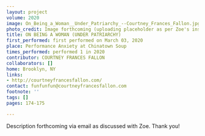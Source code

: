 ```yaml
---
layout: project
volume: 2020
image: On_Being_a_Woman__Under_Patriarchy_--Courtney_Frances_Fallon.jpg
photo_credit: Image forthcoming (uploading placeholder as per Zoe's instruction).
title: ON BEING A WOMAN (UNDER PATRIARCHY)
first_performed: first performed on March 03, 2020
place: Performance Anxiety at Chinatown Soup
times_performed: performed 1 in 2020
contributor: COURTNEY FRANCES FALLON
collaborators: []
home: Brooklyn, NY
links:
- http://courtneyfrancesfallon.com/
contact: funfunfun@courtneyfrancesfallon.com
footnote: ''
tags: []
pages: 174-175

---
```


Description forthcoming via email as discussed with Zoe. Thank you!
